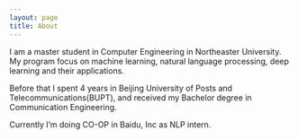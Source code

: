 ```yaml
---
layout: page
title: About
---
```


I am a master student in Computer Engineering in Northeaster University. My program focus on machine learning, natural language processing, deep learning and their applications.

Before that I spent 4 years in Beijing University of Posts and Telecommunications(BUPT), and received my Bachelor degree in Communication Engineering.

Currently I’m doing CO-OP in Baidu, Inc as NLP intern.

